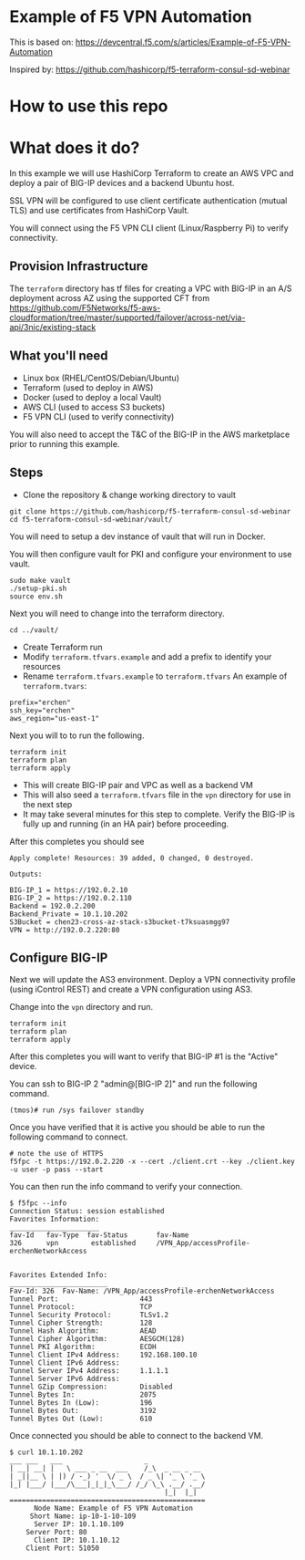 # Example of F5 VPN Automation

This is based on: https://devcentral.f5.com/s/articles/Example-of-F5-VPN-Automation

Inspired by: https://github.com/hashicorp/f5-terraform-consul-sd-webinar

# How to use this repo

# What does it do?

In this example we will use HashiCorp Terraform to create an AWS VPC and deploy a pair of BIG-IP
devices and a backend Ubuntu host.

SSL VPN will be configured to use client certificate authentication (mutual TLS) and
use certificates from HashiCorp Vault.

You will connect using the F5 VPN CLI client (Linux/Raspberry Pi) to verify connectivity.

## Provision Infrastructure

The `terraform` directory has tf files for creating a VPC with BIG-IP in an A/S deployment 
across AZ using the supported CFT from https://github.com/F5Networks/f5-aws-cloudformation/tree/master/supported/failover/across-net/via-api/3nic/existing-stack

## What you'll need

- Linux box (RHEL/CentOS/Debian/Ubuntu)
- Terraform (used to deploy in AWS)
- Docker (used to deploy a local Vault)
- AWS CLI (used to access S3 buckets)
- F5 VPN CLI (used to verify connectivity)

You will also need to accept the T&C of the BIG-IP in the AWS marketplace prior to running this example.

## Steps 
- Clone the repository & change working directory to vault
```
git clone https://github.com/hashicorp/f5-terraform-consul-sd-webinar
cd f5-terraform-consul-sd-webinar/vault/
```

You will need to setup a dev instance of vault that will run in Docker.

You will then configure vault for PKI and configure your environment to use vault.
```
sudo make vault
./setup-pki.sh
source env.sh
```

Next you will need to change into the terraform directory.
```
cd ../vault/
```

- Create Terraform run
- Modify `terraform.tfvars.example` and add a prefix to identify your resources
- Rename `terraform.tfvars.example` to `terraform.tfvars`
An example of `terraform.tvars`:
```
prefix="erchen"
ssh_key="erchen"
aws_region="us-east-1"
````
Next you will to to run the following. 
```
terraform init
terraform plan
terraform apply
```

  - This will create BIG-IP pair and VPC as well as a backend VM
  - This will also seed a `terraform.tfvars` file in the `vpn` directory for use in the next step
  - It may take several minutes for this step to complete.  Verify the BIG-IP is fully up and running (in an HA pair) before proceeding.

After this completes you should see

```
Apply complete! Resources: 39 added, 0 changed, 0 destroyed.

Outputs:

BIG-IP_1 = https://192.0.2.10
BIG-IP_2 = https://192.0.2.110
Backend = 192.0.2.200
Backend_Private = 10.1.10.202
S3Bucket = chen23-cross-az-stack-s3bucket-t7ksuasmgg97
VPN = http://192.0.2.220:80
```

## Configure BIG-IP

Next we will update the AS3 environment.  Deploy a VPN connectivity profile (using iControl REST) and create a VPN configuration using AS3.

Change into the `vpn` directory and run.

```
terraform init
terraform plan
terraform apply
```

After this completes you will want to verify that BIG-IP #1 is the "Active" device.

You can ssh to BIG-IP 2 "admin@[BIG-IP 2]" and run the following command.
```
(tmos)# run /sys failover standby
```

Once you have verified that it is active you should be able to run the following command to connect.

```
# note the use of HTTPS
f5fpc -t https://192.0.2.220 -x --cert ./client.crt --key ./client.key -u user -p pass --start
```
You can then run the info command to verify your connection.

```
$ f5fpc --info
Connection Status: session established
Favorites Information:
______________________
fav-Id   fav-Type  fav-Status       fav-Name
326      vpn        established     /VPN_App/accessProfile-erchenNetworkAccess


Favorites Extended Info:
________________________
Fav-Id: 326  Fav-Name: /VPN_App/accessProfile-erchenNetworkAccess
Tunnel Port:                    443
Tunnel Protocol:                TCP
Tunnel Security Protocol:       TLSv1.2
Tunnel Cipher Strength:         128
Tunnel Hash Algorithm:          AEAD
Tunnel Cipher Algorithm:        AESGCM(128)
Tunnel PKI Algorithm:           ECDH
Tunnel Client IPv4 Address:     192.168.100.10
Tunnel Client IPv6 Address:
Tunnel Server IPv4 Address:     1.1.1.1
Tunnel Server IPv6 Address:
Tunnel GZip Compression:        Disabled
Tunnel Bytes In:                2075
Tunnel Bytes In (Low):          196
Tunnel Bytes Out:               3192
Tunnel Bytes Out (Low):         610
```
Once connected you should be able to connect to the backend VM.

```
$ curl 10.1.10.202
___ ___   ___                    _
| __| __| |   \ ___ _ __  ___    /_\  _ __ _ __
| _||__ \ | |) / -_) '  \/ _ \  / _ \| '_ \ '_ \
|_| |___/ |___/\___|_|_|_\___/ /_/ \_\ .__/ .__/
                                      |_|  |_|
================================================
      Node Name: Example of F5 VPN Automation
     Short Name: ip-10-1-10-109
      Server IP: 10.1.10.109
    Server Port: 80
      Client IP: 10.1.10.12
    Client Port: 51050
```